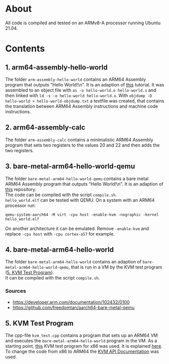 # About

All code is compiled and tested on an ARMv8-A processor running Ubuntu 21.04.


# Contents

## 1. arm64-assembly-hello-world

The folder `arm-assembly-hello-world` contains an ARM64 Assembly program that outputs "Hello World!\n".
It is an adaption of [this](https://peterdn.com/post/2020/08/22/hello-world-in-arm64-assembly/) tutorial.
It was assembled to an object file with `as -o hello-world.o hello-world.s` and then linked with `ld -s -o hello-world hello-world.o`.
With `objdump -D hello-world > hello-world-objdump.txt` a textfile was created, that contains the translation between ARM64 Assembly instructions and machine code instructions.


## 2. arm64-assembly-calc

The folder `arm-assembly-calc` contains a minimalistic ARM64 Assembly program that sets two registers to the values 20 and 22 and then adds the two registers.


## 3. bare-metal-arm64-hello-world-qemu

The folder `bare-metal-arm64-hello-world-qemu` contains a bare metal ARM64 Assembly program that outputs "Hello World!\n".
It is an adaption of [this](https://github.com/freedomtan/aarch64-bare-metal-qemu) repository.   
The code can be compiled with the script `compile.sh`.   
`hello_world.elf` can be tested with QEMU. On a system with an ARM64 processor run:
```
qemu-system-aarch64 -M virt -cpu host -enable-kvm -nographic -kernel hello_world.elf
```
On another architecture it can be emulated. Remove `-enable-kvm` and replace `-cpu host` with `-cpu cortex-a57` for example.


## 4. bare-metal-arm64-hello-world

The folder `bare-metal-arm64-hello-world` contains an adaption of `bare-metal-arm64-hello-world-qemu`, that is run in a VM by the KVM test program ([5. KVM Test Program](https://github.com/Lenz-K/kvm-test#5-kvm-test-program)).   
It can be compiled with the script `compile.sh`.

### Sources
- https://developer.arm.com/documentation/102432/0100
- https://github.com/freedomtan/aarch64-bare-metal-qemu


## 5. KVM Test Program

The cpp-file `kvm_test.cpp` contains a program that sets up an ARM64 VM and executes the `bare-metal-arm64-hello-world` program in the VM.
As a starting point, [this](https://lwn.net/Articles/658512/) KVM test program for x86 was used.
It is explained [here](https://lwn.net/Articles/658511/).
To change the code from x86 to ARM64 the [KVM API Documentation](https://www.kernel.org/doc/html/latest/virt/kvm/api.html) was used.
